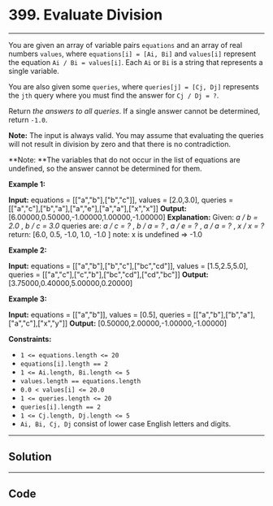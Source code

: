 # 399. Evaluate Division

---

You are given an array of variable pairs `equations` and an array of real numbers `values`, where `equations[i] = [Ai, Bi]` and `values[i]` represent the equation `Ai / Bi = values[i]`. Each `Ai` or `Bi` is a string that represents a single variable.

You are also given some `queries`, where `queries[j] = [Cj, Dj]` represents the `jth` query where you must find the answer for `Cj / Dj = ?`.

Return _the answers to all queries_. If a single answer cannot be determined, return `-1.0`.

**Note:** The input is always valid. You may assume that evaluating the queries will not result in division by zero and that there is no contradiction.

**Note:  **The variables that do not occur in the list of equations are undefined, so the answer cannot be determined for them.

 

**Example 1:**


**Input:** equations = [["a","b"],["b","c"]], values = [2.0,3.0], queries = [["a","c"],["b","a"],["a","e"],["a","a"],["x","x"]]
**Output:** [6.00000,0.50000,-1.00000,1.00000,-1.00000]
**Explanation:** 
Given: _a / b = 2.0_ , _b / c = 3.0_
queries are: _a / c = ?_ , _b / a = ?_ , _a / e = ?_ , _a / a = ?_ , _x / x = ?_
return: [6.0, 0.5, -1.0, 1.0, -1.0 ]
note: x is undefined => -1.0

**Example 2:**


**Input:** equations = [["a","b"],["b","c"],["bc","cd"]], values = [1.5,2.5,5.0], queries = [["a","c"],["c","b"],["bc","cd"],["cd","bc"]]
**Output:** [3.75000,0.40000,5.00000,0.20000]


**Example 3:**


**Input:** equations = [["a","b"]], values = [0.5], queries = [["a","b"],["b","a"],["a","c"],["x","y"]]
**Output:** [0.50000,2.00000,-1.00000,-1.00000]


 

**Constraints:**

  * `1 <= equations.length <= 20`
  * `equations[i].length == 2`
  * `1 <= Ai.length, Bi.length <= 5`
  * `values.length == equations.length`
  * `0.0 < values[i] <= 20.0`
  * `1 <= queries.length <= 20`
  * `queries[i].length == 2`
  * `1 <= Cj.length, Dj.length <= 5`
  * `Ai, Bi, Cj, Dj` consist of lower case English letters and digits.

---

## Solution



---

## Code
```python


```
